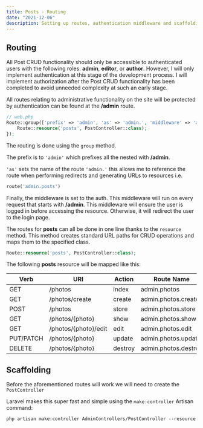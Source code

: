 ```yaml
---
title: Posts - Routing
date: "2021-12-06"
description: Setting up routes, authentication middleware and scaffolding the PostController
---
```


## Routing

All Post CRUD functionality should only be accessible to authenticated users with the following roles: **admin**, **editor**, or **author**. However, I will only implement authentication at this stage of the development process. I will implement authorization after the Post CRUD functionality has been completed to avoid unneeded complexity at such an early stage.


All routes relating to administrative functionality on the site will be protected by authentication can be found at the **/admin** route.

```php
// web.php
Route::group(['prefix' => 'admin', 'as' => 'admin.', 'middleware' => 'auth'], function () {
    Route::resource('posts', PostController::class);
});
```

The routing is done using the `group` method. 

The prefix is to `'admin'` which prefixes all the nested with **/admin**. 

`'as'` sets the name of the route `'admin.'` this allows me to reference the route when performing redirects and generating URLs to resources i.e.

```php 
route('admin.posts')
```

Finally, the middleware is set to the auth. This middleware will run on every request that starts with **/admin**. This middleware will ensure the user is logged in before accessing the resource. Otherwise, it will redirect the user to the login page.

The routes for **posts** can all be done in one line thanks to the `resource` method. This method creates standard URL paths for CRUD operations and maps them to the specified class.

```php
Route::resource('posts', PostController::class);
```

The following **posts** resource will be mapped like this:

| Verb        | URI                   | Action      | Route Name           |
| ----------- | -------------         | ----------- | -------------------- |
| GET         | /photos               | index       | admin.photos         |
| GET         | /photos/create        | create      | admin.photos.create  |
| POST        | /photos               | store       | admin.photos.store   |
| GET         | /photos/{photo}       | show        | admin.photos.show    |
| GET         | /photos/{photo}/edit  | edit        | admin.photos.edit    |
| PUT/PATCH   | /photos/{photo}       | update      | admin.photos.update  |
| DELETE      | /photos/{photo}       | destroy     | admin.photos.destroy |


## Scaffolding

Before the aforementioned routes will work we will need to create the `PostController`

Laravel makes this super fast and simple using the `make:controller` Artisan command:

```
php artisan make:controller AdminControllers/PostController --resource
```


